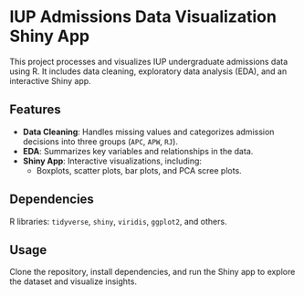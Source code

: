 # IUP Admissions Data Visualization Shiny App

This project processes and visualizes IUP undergraduate admissions data using R. It includes data cleaning, exploratory data analysis (EDA), and an interactive Shiny app.

## Features

- **Data Cleaning**: Handles missing values and categorizes admission decisions into three groups (`APC`, `APW`, `RJ`).
- **EDA**: Summarizes key variables and relationships in the data.
- **Shiny App**: Interactive visualizations, including:
  - Boxplots, scatter plots, bar plots, and PCA scree plots.

## Dependencies

R libraries: `tidyverse`, `shiny`, `viridis`, `ggplot2`, and others.

## Usage

Clone the repository, install dependencies, and run the Shiny app to explore the dataset and visualize insights.
